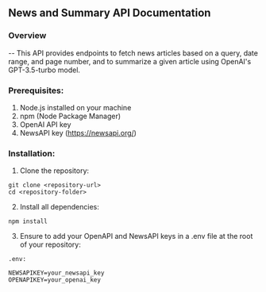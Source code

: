 ## News and Summary API Documentation
### Overview
-- This API provides endpoints to fetch news articles based on a query, date range, and page number, and to summarize a given article using OpenAI's GPT-3.5-turbo model.

### Prerequisites:
1) Node.js installed on your machine
2) npm (Node Package Manager)
3) OpenAI API key
4) NewsAPI key (https://newsapi.org/)

### Installation:
1) Clone the repository:
``` 
git clone <repository-url>
cd <repository-folder> 

```
2) Install all dependencies:
```
npm install

```
3) Ensure to add your OpenAPI and NewsAPI keys in a .env file at the root of your repository:

```
.env: 

NEWSAPIKEY=your_newsapi_key
OPENAPIKEY=your_openai_key

```